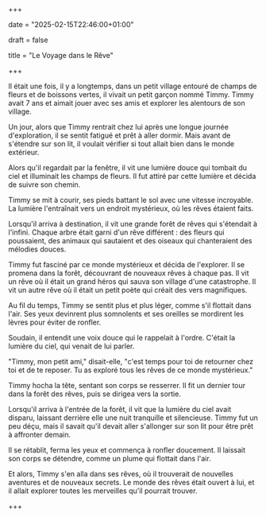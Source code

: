 +++ 

date = "2025-02-15T22:46:00+01:00"

draft = false

title = "Le Voyage dans le Rêve"

+++ 


Il était une fois, il y a longtemps, dans un petit village entouré de champs de fleurs et de boissons vertes, il vivait un petit garçon nommé Timmy. Timmy avait 7 ans et aimait jouer avec ses amis et explorer les alentours de son village.

Un jour, alors que Timmy rentrait chez lui après une longue journée d'exploration, il se sentit fatigué et prêt à aller dormir. Mais avant de s'étendre sur son lit, il voulait vérifier si tout allait bien dans le monde extérieur.

Alors qu'il regardait par la fenêtre, il vit une lumière douce qui tombait du ciel et illuminait les champs de fleurs. Il fut attiré par cette lumière et décida de suivre son chemin.

Timmy se mit à courir, ses pieds battant le sol avec une vitesse incroyable. La lumière l'entraînait vers un endroit mystérieux, où les rêves étaient faits.

Lorsqu'il arriva à destination, il vit une grande forêt de rêves qui s'étendait à l'infini. Chaque arbre était garni d'un rêve différent : des fleurs qui poussaient, des animaux qui sautaient et des oiseaux qui chanteraient des mélodies douces.

Timmy fut fasciné par ce monde mystérieux et décida de l'explorer. Il se promena dans la forêt, découvrant de nouveaux rêves à chaque pas. Il vit un rêve où il était un grand héros qui sauva son village d'une catastrophe. Il vit un autre rêve où il était un petit poète qui créait des vers magnifiques.

Au fil du temps, Timmy se sentit plus et plus léger, comme s'il flottait dans l'air. Ses yeux devinrent plus somnolents et ses oreilles se mordirent les lèvres pour éviter de ronfler.

Soudain, il entendit une voix douce qui le rappelait à l'ordre. C'était la lumière du ciel, qui venait de lui parler.

"Timmy, mon petit ami," disait-elle, "c'est temps pour toi de retourner chez toi et de te reposer. Tu as exploré tous les rêves de ce monde mystérieux."

Timmy hocha la tête, sentant son corps se resserrer. Il fit un dernier tour dans la forêt des rêves, puis se dirigea vers la sortie.

Lorsqu'il arriva à l'entrée de la forêt, il vit que la lumière du ciel avait disparu, laissant derrière elle une nuit tranquille et silencieuse. Timmy fut un peu déçu, mais il savait qu'il devait aller s'allonger sur son lit pour être prêt à affronter demain.

Il se rétablit, ferma les yeux et commença à ronfler doucement. Il laissait son corps se détendre, comme un plume qui flottait dans l'air.

Et alors, Timmy s'en alla dans ses rêves, où il trouverait de nouvelles aventures et de nouveaux secrets. Le monde des rêves était ouvert à lui, et il allait explorer toutes les merveilles qu'il pourrait trouver.


+++